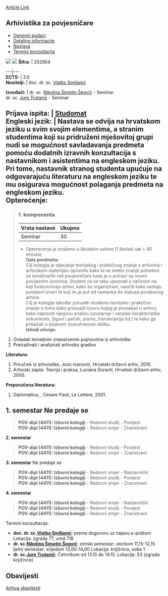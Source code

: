 [Article Link](https://www.fhs.hr/predmet/azp_b)

## Arhivistika za povjesničare
  * [Osnovni podaci](https://www.fhs.hr/predmet/azp_b#v1id-904792_139045_1_0 "Osnovni podaci")
  * [Detaljne informacije](https://www.fhs.hr/predmet/azp_b#v1id-904792_139045_1_1 "Detaljne informacije")
  * [Nastava](https://www.fhs.hr/predmet/azp_b#v1id-904792_139045_1_2 "Nastava")
  * [Termini konzultacija](https://www.fhs.hr/predmet/azp_b#v1id-904792_139045_1_3 "Termini konzultacija")


[![](https://www.fhs.hr/img/flags/gif/hr.gif)](https://www.fhs.hr/predmet/azp_b) [![](https://www.fhs.hr/img/flags/gif/gb.gif)](https://www.fhs.hr/en/course/afh_b)
**Šifra:** |  202954  
  
---|---  
**ECTS:** |  3.0   
**Nositelji:** |  doc. dr. sc. [Vlatko Smiljanić](https://www.fhs.hr/djelatnik/vlatko.smiljanic)   
  
**Izvođači:** |  dr. sc. [Nikolina Šimetin Šegvić](https://www.fhs.hr/djelatnik/nikolina.simetin_segvic) - Seminar  
dr. sc. [Jure Trutanić](https://www.fhs.hr/djelatnik/jure.trutanic) - Seminar  
  
**Prijava ispita:** |  [Studomat](http://www.isvu.hr/studomat)  
**Engleski jezik:** |  Nastava se odvija na hrvatskom jeziku u svim svojim elementima, a stranim studentima koji su pridruženi mješovitoj grupi nudi se mogućnost savladavanja predmeta pomoću dodatnih izravnih konzultacija s nastavnikom i asistentima na engleskom jeziku. Pri tome, nastavnik stranog studenta upućuje na odgovarajuću literaturu na engleskom jeziku te mu osigurava mogućnost polaganja predmeta na engleskom jeziku.   
**Opterećenje:**  
---  
> ### 1. komponenta
> | Vrsta nastave | Ukupno  
> ---|---  
> Seminar | 30  
> * Opterećenje je izraženo u školskim satima (1 školski sat = 45 minuta)   
**Opis predmeta:**  
> Cilj kolegija je stjecanje teorijskog i praktičnog znanja o arhivima i arhivskom materijalu općenito kako bi se steklo znanje potrebno za istraživački rad povjesničara kada je u potrazi za novim povijesnim izvorima. Student će se tako upoznati s načinom na koji funkcioniraju arhivi, kako su organizirani, naučiti kako nastaju povijesni izvori te koji im je put od nastanka do statusa povijesnog arhiva.   
>  Cilj je kolegija također ponuditi studentu teorijsko i praktično znanje o tome kako pristupiti izvoru kojeg je pronašao u arhivu, kako napraviti njegovu analizu (unutarnje i vanjske karakteristike dokumenta, žigovi i pečati, pismo, transkripcija itd.) te kako ga prikazati u pisanom znanstvenom obliku.  
**Ishodi učenja:**  
  1. Ovladati temeljnim znanstvenim pojmovima iz arhivistike
  2. Pretraživati i analizirati arhivsko gradivo

  
**Literatura:**  
  1. Priručnik iz arhivistike, Jozo Ivanović, Hrvatski državni arhiv, 2010. 
  2. Arhivski zapisi. Teorija i praksa, Luciana Duranti, Hrvatski državni arhiv, 2000. 

  
**Preporučena literatura:**  
  1. Diplomatica, , Cesare Paoli, Le Lettere, 2001.

  
**1. semestar** Ne predaje se  
---  
> **POV-dipl (4411): Izborni kolegiji** - Redovni studij - Povijest  
>  **POV-dipl (4411): Izborni kolegiji** - Redovni smjer - Znanstveni  
>   
  
**2. semestar**  
> **POV-dipl (4411): Izborni kolegiji** - Redovni studij - Povijest  
>  **POV-dipl (4411): Izborni kolegiji** - Redovni smjer - Znanstveni  
>   
  
**3. semestar** Ne predaje se  
> **POV-dipl (4411): Izborni kolegiji** - Redovni smjer - Nastavnički  
>  **POV-dipl (4411): Izborni kolegiji** - Redovni studij - Povijest  
>  **POV-dipl (4411): Izborni kolegiji** - Redovni smjer - Znanstveni  
>   
  
**4. semestar**  
> **POV-dipl (4411): Izborni kolegiji** - Redovni smjer - Nastavnički  
>  **POV-dipl (4411): Izborni kolegiji** - Redovni studij - Povijest  
>  **POV-dipl (4411): Izborni kolegiji** - Redovni smjer - Znanstveni  
>   
Termini konzultacija: 
  * **doc. dr. sc.[Vlatko Smiljanić](https://www.fhs.hr/djelatnik/vlatko.smiljanic)**: 
prema dogovoru uz najavu e-poštom
Lokacija: zgrada 77, ured 718 
  * **dr. sc.[Nikolina Šimetin Šegvić](https://www.fhs.hr/djelatnik/nikolina.simetin_segvic)**: 
zimski semestar: utorkom 11,15-12,15
ljetni semestar: srijedom 13,00-14,00
Lokacija: knjižnica, soba 1 
  * **dr. sc.[Jure Trutanić](https://www.fhs.hr/djelatnik/jure.trutanic)**: 
Četvrtkom od 13.15 do 14.15.
Lokacija: S3 (zgrada knjižnice) 


## Obavijesti
[Arhiva obavijesti](https://www.fhs.hr/predmet/azp_b?@=218d6#news_117074 "Arhiva obavijesti")
